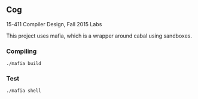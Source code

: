 ## Cog

15-411 Compiler Design, Fall 2015 Labs

This project uses mafia, which is a wrapper around cabal using sandboxes.

### Compiling

``` shell
./mafia build
```

### Test

``` shell
./mafia shell
```
